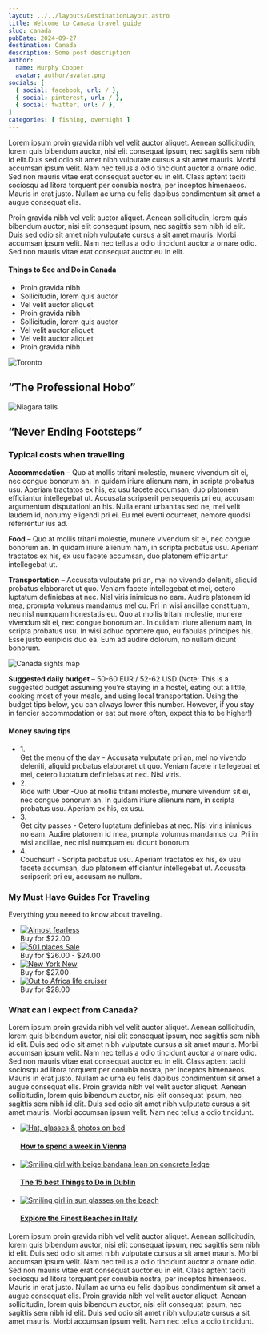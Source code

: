 ```yaml
---
layout: ../../layouts/DestinationLayout.astro
title: Welcome to Canada travel guide
slug: canada
pubDate: 2024-09-27
destination: Canada
description: Some post description
author:
  name: Murphy Cooper
  avatar: author/avatar.png
socials: [
  { social: facebook, url: / },
  { social: pinterest, url: / },
  { social: twitter, url: / },
]
categories: [ fishing, overnight ]
---
```


<p class="md-paragraph">
  Lorem ipsum proin gravida nibh <span class="md-link">vel velit auctor</span> aliquet. Aenean sollicitudin, lorem quis bibendum auctor, nisi elit consequat ipsum, nec sagittis sem nibh id elit.Duis sed odio sit amet nibh <span class="md-underline">vulputate cursus a sit amet mauris. Morbi accumsan ipsum velit. Nam nec tellus a odio</span> tincidunt auctor a ornare odio. Sed non mauris vitae erat consequat auctor eu in elit. Class aptent taciti sociosqu ad litora torquent per conubia nostra, per inceptos himenaeos. Mauris in erat justo. Nullam ac urna eu felis dapibus condimentum sit amet a augue consequat elis.
</p>
<div class="md-space"></div>

<p class="md-paragraph">
  Proin gravida nibh vel velit auctor aliquet. Aenean sollicitudin, lorem quis bibendum auctor, nisi elit consequat ipsum, nec sagittis sem nibh id elit. Duis sed odio sit amet nibh vulputate cursus a sit amet mauris. Morbi accumsan ipsum velit. Nam nec tellus a odio tincidunt auctor a ornare odio. Sed non mauris vitae erat consequat auctor eu in elit.
</p>
<div class="md-space-xl"></div>

<h4 class="md-list-title" id="things-to-see">
  Things to See and Do in Canada
</h4>
<div class="md-space-lg"></div>

<ul class="md-list">
  <li class="md-list-item">Proin gravida nibh</li>
  <li class="md-list-item">Sollicitudin, lorem quis auctor</li>
  <li class="md-list-item">Vel velit auctor aliquet</li>
  <li class="md-list-item">Proin gravida nibh</li>
  <li class="md-list-item">Sollicitudin, lorem quis auctor</li>
  <li class="md-list-item">Vel velit auctor aliquet</li>
  <li class="md-list-item">Vel velit auctor aliquet</li>
  <li class="md-list-item">Proin gravida nibh</li>
</ul>

<div class="md-images gap-lg">
  <div class="md-image">
    <img class="img h-100" src="/destinations/canada/canada-1.jpg" alt="Toronto" />
    <h2 class="md-img-description">“The Professional Hobo”</h2>
  </div>
  <div class="md-image">
    <img class="img h-100" src="/destinations/canada/canada-2.jpg" alt="Niagara falls" />
    <h2 class="md-img-description">“Never Ending Footsteps”</h2>
  </div>
</div>

<div class="md-space-md"></div>
<h3 class="ui-post-title" id="typical-costs">Typical costs when travelling</h3>
<div class="md-space-xs"></div>

<p class="md-paragraph"><b class="md-bold">Accommodation</b> – Quo at mollis tritani molestie, munere vivendum sit ei, nec congue bonorum an. In quidam iriure alienum nam, in scripta probatus usu. Aperiam tractatos ex his, ex usu facete accumsan, duo platonem efficiantur intellegebat ut. Accusata scripserit persequeris pri eu, accusam argumentum disputationi an his. Nulla erant urbanitas sed ne, mei velit laudem id, nonumy eligendi pri ei. Eu mel everti ocurreret, nemore quodsi referrentur ius ad.</p>
<div class="md-space-s"></div>

<p class="md-paragraph"><b class="md-bold">Food</b> – Quo at mollis tritani molestie, munere vivendum sit ei, nec congue bonorum an. In quidam iriure alienum nam, in scripta probatus usu. Aperiam tractatos ex his, ex usu facete accumsan, duo platonem efficiantur intellegebat ut.</p>
<div class="md-space-lg"></div>

<p class="md-paragraph"><b class="md-bold">Transportation</b> – Accusata vulputate pri an, mel no vivendo deleniti, aliquid probatus elaboraret ut quo. Veniam facete intellegebat et mei, cetero luptatum definiebas at nec. Nisl viris inimicus no eam. Audire platonem id mea, prompta volumus mandamus mel cu. Pri in wisi ancillae constituam, nec nisl numquam honestatis eu. Quo at mollis tritani molestie, munere vivendum sit ei, nec congue bonorum an. In quidam iriure alienum nam, in scripta probatus usu. In wisi adhuc oportere quo, eu fabulas principes his. Esse justo euripidis duo ea. Eum ad audire dolorum, no nullam dicunt bonorum.</p>
<div class="md-space-xxl"></div>

<div class="md-image-center">
    <img src="/destinations/canada/canada-sights.webp" alt="Canada sights map">
</div>
<div class="md-space-xxl"></div>

<div class="md-note">
  <p class="md-paragraph"><b class="md-bold">Suggested daily budget</b> – 50-60 EUR / 52-62 USD (Note: This is a suggested budget assuming you’re staying in a hostel, eating out a little, cooking most of your meals, and using local transportation. Using the budget tips below, you can always lower this number. However, if you stay in fancier accommodation or eat out more often, expect this to be higher!)</p>
</div>

<div class="md-space-xl"></div>
<h4 class="ui-post-title f-m" id="budget-tips">Money saving tips</h4>
<div class="md-space-xs"></div>

<ul class="ui-post-tips-list">
  <li class="ui-post-tips-item">
    <span class="ui-post-tips-item-number">1.</span>
    <div class="ui-post-tips-item-text"><span class="ui-post-tips-item-text-bold">Get the menu of the day -</span> Accusata vulputate pri an, mel no vivendo deleniti, aliquid probatus elaboraret ut quo. Veniam facete intellegebat et mei, cetero luptatum definiebas at nec. Nisl viris.</div>
  </li>
  <li class="ui-post-tips-item">
    <span class="ui-post-tips-item-number">2.</span>
    <div class="ui-post-tips-item-text"><span class="ui-post-tips-item-text-bold">Ride with Uber -</span>Quo at mollis tritani molestie, munere vivendum sit ei, nec congue bonorum an. In quidam iriure alienum nam, in scripta probatus usu. Aperiam ex his, ex usu.</div>
  </li>
  <li class="ui-post-tips-item">
    <span class="ui-post-tips-item-number">3.</span>
    <div class="ui-post-tips-item-text"><span class="ui-post-tips-item-text-bold">Get city passes -</span> Cetero luptatum definiebas at nec. Nisl viris inimicus no eam. Audire platonem id mea, prompta volumus mandamus cu. Pri in wisi ancillae, nec nisl numquam eu dicunt bonorum.</div>
  </li>
  <li class="ui-post-tips-item">
    <span class="ui-post-tips-item-number">4.</span>
    <div class="ui-post-tips-item-text"><span class="ui-post-tips-item-text-bold">Couchsurf -</span> Scripta probatus usu. Aperiam tractatos ex his, ex usu facete accumsan, duo platonem efficiantur intellegebat ut. Accusata scripserit pri eu, accusam no nullam.</div>
  </li>
</ul>
<div class="md-space-lg"></div>

<div class="ui-post-guides" id="related-guides">
    <h3 class="ui-post-title">My Must Have Guides For Traveling</h3>
    <p class="ui-post-guides-subtitle">Everything you neeed to know about traveling.</p>
    <div class="md-space-xl"></div>
    <div class="md-space-xs"></div>
    <ul class="ui-post-guides-list">
      <li class="ui-post-guides-list-item">
        <a class="ui-post-guides-list-item-link" href="/books/almost-fearless">
          <image class="ui-post-guides-list-item-image" src="/books/almost-fearless.png" alt="Almost fearless" />
        </a>
        <div class="ui-post-guides-list-item-sell">
          Buy for
          <span class="ui-post-guides-list-item-price">$22.00</span>
        </div>
      </li>
      <li class="ui-post-guides-list-item">
        <a class="ui-post-guides-list-item-link" href="/books/501-places">
          <image class="ui-post-guides-list-item-image" src="/books/501-places.webp" alt="501 places" />
          <span class="ui-post-guides-list-item-tag">Sale</span>
        </a>
        <div class="ui-post-guides-list-item-sell">
          Buy for
          <span class="ui-post-guides-list-item-price discount">$26.00</span>
          <span class="ui-post-guides-list-item-discount"> - $24.00</span>
        </div>
      </li>
      <li class="ui-post-guides-list-item">
        <a class="ui-post-guides-list-item-link" href="/books/new-york">
          <image class="ui-post-guides-list-item-image" src="/books/new-york.webp" alt="New York" />
          <span class="ui-post-guides-list-item-tag">New</span>
        </a>
        <div class="ui-post-guides-list-item-sell">
          Buy for
          <span class="ui-post-guides-list-item-price">$27.00</span>
        </div>
      </li>
      <li class="ui-post-guides-list-item">
        <a class="ui-post-guides-list-item-link" href="/books/out-to-africa-life-cruiser">
          <image class="ui-post-guides-list-item-image" src="/books/out-to-africa-life-cruiser.webp" alt="Out to Africa life cruiser" />
        </a>
        <div class="ui-post-guides-list-item-sell">
          Buy for
          <span class="ui-post-guides-list-item-price">$28.00</span>
        </div>
      </li>
    </ul>
</div>

<div class="ui-post-expectations" id="related-articles">
  <h3 class="ui-post-title">What can I expect from Canada?</h3>
</div>

<p class="md-paragraph">Lorem ipsum proin gravida nibh <span class="md-text-accent">vel velit auctor</span> aliquet. Aenean sollicitudin, lorem quis bibendum auctor, nisi elit consequat ipsum, nec sagittis sem nibh id elit. Duis sed odio sit amet nibh <span class="md-underline">vulputate cursus a sit amet mauris. Morbi accumsan ipsum velit. Nam nec tellus a odio tincidunt auctor a ornare odio.</span> Sed non mauris vitae erat consequat auctor eu in elit. Class aptent taciti sociosqu ad litora torquent per conubia nostra, per inceptos himenaeos. Mauris in erat justo. Nullam ac urna eu felis dapibus condimentum sit amet a augue consequat elis. Proin gravida nibh vel velit auctor aliquet. Aenean sollicitudin, lorem quis bibendum auctor, <span class="md-text-accent">nisi elit consequat ipsum, nec sagittis sem nibh id elit.</span> Duis sed odio sit amet nibh vulputate cursus a sit amet mauris. Morbi accumsan ipsum velit. Nam nec tellus a odio tincidunt.</p>
<div class="md-space-ms"></div>

<ul class="ui-post-related-posts">
  <li class="ui-post-related-posts-item">
    <a class="ui-post-related-posts-item-link" href="/posts/how-to-spend-a-week-in-vienna">
      <image class="ui-post-related-posts-image" src="/posts/how-to-spend-a-week-in-vienna.jpg" alt="Hat, glasses & photos on bed" />
    </a>
    <a class="ui-post-related-posts-item-link" href="/posts/how-to-spend-a-week-in-vienna">
      <h4 class="ui-post-title f-s">How to spend a week in Vienna</h4>
    </a>
  </li>
  <li class="ui-post-related-posts-item">
    <a class="ui-post-related-posts-item-link" href="/posts/the-15-best-things-to-do-in-dublin">
      <image class="ui-post-related-posts-image" src="/posts/the-15-best-things-to-do-in-dublin.jpg" alt="Smiling girl with beige bandana lean on concrete ledge" />
    </a>
    <a class="ui-post-related-posts-item-link" href="/posts/the-15-best-things-to-do-in-dublin">
      <h4 class="ui-post-title f-s">The 15 best Things to Do in Dublin</h4>
    </a>
  </li>
  <li class="ui-post-related-posts-item">
    <a class="ui-post-related-posts-item-link" href="/posts/explore-the-finest-beaches-in-`italy`">
      <image class="ui-post-related-posts-image" src="/posts/explore-the-finest-beaches-in-italy.jpg" alt="Smiling girl in sun glasses on the beach" />
    </a>
    <a class="ui-post-related-posts-item-link" href="/posts/explore-the-finest-beaches-in-italy">
      <h4 class="ui-post-title f-s">Explore the Finest Beaches in Italy</h4>
    </a>
  </li>
</ul>

<p class="md-paragraph">Lorem ipsum proin gravida nibh <span class="md-text-accent">vel velit auctor</span> aliquet. Aenean sollicitudin, lorem quis bibendum auctor, nisi elit consequat ipsum, nec sagittis sem nibh id elit. Duis sed odio sit amet nibh <span class="md-underline">vulputate cursus a sit amet mauris. Morbi accumsan ipsum velit. Nam nec tellus a odio tincidunt auctor a ornare odio.</span> Sed non mauris vitae erat consequat auctor eu in elit. Class aptent taciti sociosqu ad litora torquent per conubia nostra, per inceptos himenaeos. Mauris in erat justo. Nullam ac urna eu felis dapibus condimentum sit amet a augue consequat elis. Proin gravida nibh vel velit auctor aliquet. Aenean sollicitudin, lorem quis bibendum auctor, <span class="md-text-accent">nisi elit consequat ipsum, nec sagittis sem nibh id elit.</span> Duis sed odio sit amet nibh vulputate cursus a sit amet mauris. Morbi accumsan ipsum velit. Nam nec tellus a odio tincidunt.</p>
